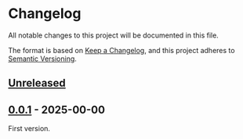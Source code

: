 <!-- markdownlint-configure-file {"MD024": { "siblings_only": true } } -->

# Changelog

All notable changes to this project will be documented in this file.

The format is based on [Keep a Changelog](https://keepachangelog.com/en/1.0.0/), and this project
adheres to [Semantic Versioning](https://semver.org/spec/v2.0.0.html).

## [Unreleased]

## [0.0.1] - 2025-00-00

First version.

[unreleased]: https://github.com/Tatsh/pydbus-stubs/compare/v0.0.3...HEAD
[0.0.1]: https://github.com/Tatsh/pydbus-stubs/releases/tag/v0.0.1
